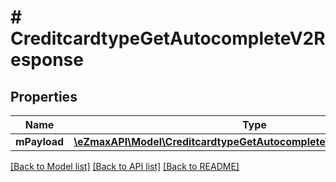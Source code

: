 # # CreditcardtypeGetAutocompleteV2Response

## Properties

Name | Type | Description | Notes
------------ | ------------- | ------------- | -------------
**mPayload** | [**\eZmaxAPI\Model\CreditcardtypeGetAutocompleteV2ResponseMPayload**](CreditcardtypeGetAutocompleteV2ResponseMPayload.md) |  |

[[Back to Model list]](../../README.md#models) [[Back to API list]](../../README.md#endpoints) [[Back to README]](../../README.md)
